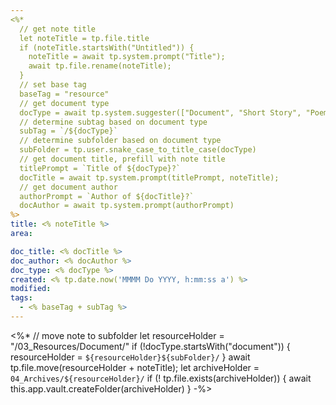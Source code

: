 ```yaml
---
<%*
  // get note title
  let noteTitle = tp.file.title
  if (noteTitle.startsWith("Untitled")) {
	noteTitle = await tp.system.prompt("Title");
	await tp.file.rename(noteTitle);
  } 
  // set base tag
  baseTag = "resource"
  // get document type
  docType = await tp.system.suggester(["Document", "Short Story", "Poem", "Essay"], ["document", "short_story", "poem", "essay"])
  // determine subtag based on document type
  subTag = `/${docType}`
  // determine subfolder based on document type
  subFolder = tp.user.snake_case_to_title_case(docType)
  // get document title, prefill with note title
  titlePrompt = `Title of ${docType}?`
  docTitle = await tp.system.prompt(titlePrompt, noteTitle);
  // get document author
  authorPrompt = `Author of ${docTitle}?`
  docAuthor = await tp.system.prompt(authorPrompt)
%>
title: <% noteTitle %>
area:

doc_title: <% docTitle %>
doc_author: <% docAuthor %>
doc_type: <% docType %>
created: <% tp.date.now('MMMM Do YYYY, h:mm:ss a') %>
modified: 
tags:
  - <% baseTag + subTag %>
---
```

<%*
// move note to subfolder
let resourceHolder = "/03_Resources/Document/"
if (!docType.startsWith("document")) {
	resourceHolder = `${resourceHolder}${subFolder}/`
}
await tp.file.move(resourceHolder + noteTitle);
let archiveHolder = `04_Archives/${resourceHolder}/`
if (! tp.file.exists(archiveHolder)) {
	await this.app.vault.createFolder(archiveHolder)
}
-%>